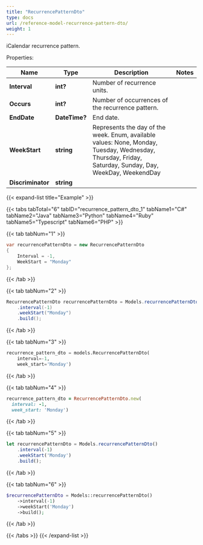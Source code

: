 ```yaml
---
title: "RecurrencePatternDto"
type: docs
url: /reference-model-recurrence-pattern-dto/
weight: 1
---
```

iCalendar recurrence pattern.             

Properties:

Name | Type | Description | Notes
---- | ---- | ----------- | -----
**Interval** | **int?** | Number of recurrence units.              | 
**Occurs** | **int?** | Number of occurrences of the recurrence pattern.              | 
**EndDate** | **DateTime?** | End date.              | 
**WeekStart** | **string** | Represents the day of the week. Enum, available values: None, Monday, Tuesday, Wednesday, Thursday, Friday, Saturday, Sunday, Day, WeekDay, WeekendDay | 
**Discriminator** | **string** |  | 


{{< expand-list title="Example" >}}

{{< tabs tabTotal="6" tabID="recurrence_pattern_dto_1" tabName1="C#" tabName2="Java" tabName3="Python" tabName4="Ruby" tabName5="Typescript" tabName6="PHP" >}}

{{< tab tabNum="1" >}}

```csharp
var recurrencePatternDto = new RecurrencePatternDto
{
    Interval = -1,
    WeekStart = "Monday"
};
```

{{< /tab >}}

{{< tab tabNum="2" >}}

```java
RecurrencePatternDto recurrencePatternDto = Models.recurrencePatternDto()
    .interval(-1)
    .weekStart("Monday")
    .build();
```

{{< /tab >}}

{{< tab tabNum="3" >}}

```python
recurrence_pattern_dto = models.RecurrencePatternDto(
    interval=-1,
    week_start='Monday')
```

{{< /tab >}}

{{< tab tabNum="4" >}}

```ruby
recurrence_pattern_dto = RecurrencePatternDto.new(
  interval: -1,
  week_start: 'Monday')
```

{{< /tab >}}

{{< tab tabNum="5" >}}

```typescript
let recurrencePatternDto = Models.recurrencePatternDto()
    .interval(-1)
    .weekStart('Monday')
    .build();
```

{{< /tab >}}

{{< tab tabNum="6" >}}

```php
$recurrencePatternDto = Models::recurrencePatternDto()
    ->interval(-1)
    ->weekStart('Monday')
    ->build();
```

{{< /tab >}}

{{< /tabs >}}
{{< /expand-list >}}

